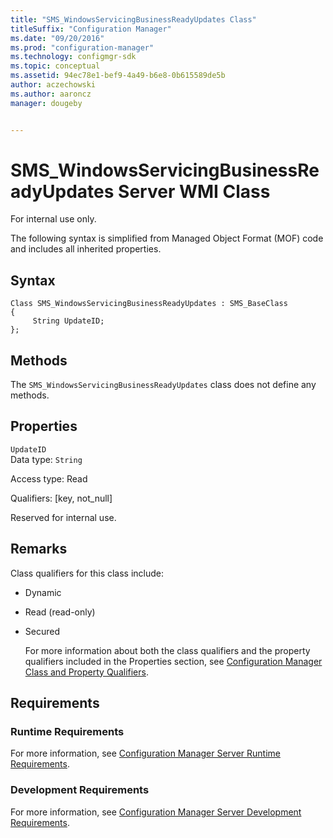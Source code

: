 ```yaml
---
title: "SMS_WindowsServicingBusinessReadyUpdates Class"
titleSuffix: "Configuration Manager"
ms.date: "09/20/2016"
ms.prod: "configuration-manager"
ms.technology: configmgr-sdk
ms.topic: conceptual
ms.assetid: 94ec78e1-bef9-4a49-b6e8-0b615589de5b
author: aczechowski
ms.author: aaroncz
manager: dougeby


---
```

# SMS_WindowsServicingBusinessReadyUpdates Server WMI Class
For internal use only.  

 The following syntax is simplified from Managed Object Format (MOF) code and includes all inherited properties.  

## Syntax  

```  
Class SMS_WindowsServicingBusinessReadyUpdates : SMS_BaseClass  
{  
     String UpdateID;  
};  

```  

## Methods  
 The  `SMS_WindowsServicingBusinessReadyUpdates` class does not define any methods.  

## Properties  
 `UpdateID`  
 Data type: `String`  

 Access type: Read  

 Qualifiers: [key, not_null]  

 Reserved for internal use.  

## Remarks  
 Class qualifiers for this class include:  

- Dynamic  

- Read (read-only)  

- Secured  

  For more information about both the class qualifiers and the property qualifiers included in the Properties section, see [Configuration Manager Class and Property Qualifiers](../../../develop/reference/misc/class-and-property-qualifiers.md).  

## Requirements  

### Runtime Requirements  
 For more information, see [Configuration Manager Server Runtime Requirements](../../../develop/core/reqs/server-runtime-requirements.md).  

### Development Requirements  
 For more information, see [Configuration Manager Server Development Requirements](../../../develop/core/reqs/server-development-requirements.md).  
